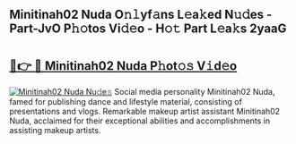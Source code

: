 ## Minitinah02 Nuda O𝚗𝚕yf𝚊ns L𝚎a𝚔ed N𝚞𝚍es - Part-JvO P𝚑𝚘tos Vi𝚍𝚎o - H𝚘𝚝 Part L𝚎a𝚔s 2yaaG

# <h2><a href="http://kf989l.oniu.top/?m=Minitinah02+Nuda">🔗👉 🔴 Minitinah02 Nuda P𝚑ot𝚘𝚜 V𝚒d𝚎o</a></h2>

[![Minitinah02 Nuda Nu𝚍e𝚜](https://i.imgur.com/0qMVB7G.gif)](http://kf989l.oniu.top/?m=Minitinah02+Nuda)
Social media personality Minitinah02 Nuda, famed for publishing dance and lifestyle material, consisting of presentations and vlogs. Remarkable makeup artist assistant Minitinah02 Nuda, acclaimed for their exceptional abilities and accomplishments in assisting makeup artists.  
